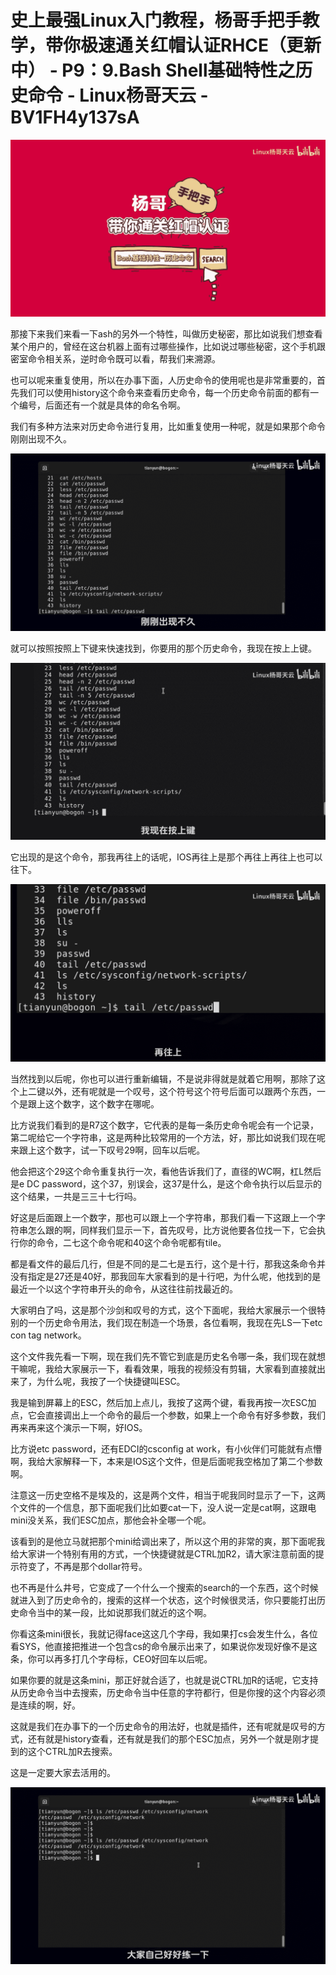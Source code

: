 # 史上最强Linux入门教程，杨哥手把手教学，带你极速通关红帽认证RHCE（更新中） - P9：9.Bash Shell基础特性之历史命令 - Linux杨哥天云 - BV1FH4y137sA

![](img/64b5e19e0889dfc504aade55a545cdd5_0.png)

那接下来我们来看一下ash的另外一个特性，叫做历史秘密，那比如说我们想查看某个用户的，曾经在这台机器上面有过哪些操作，比如说过哪些秘密，这个手机跟密室命令相关系，逆时命令既可以看，帮我们来溯源。

也可以呢来重复使用，所以在办事下面，人历史命令的使用呢也是非常重要的，首先我们可以使用history这个命令来查看历史命令，每一个历史命令前面的都有一个编号，后面还有一个就是具体的命名令啊。

我们有多种方法来对历史命令进行复用，比如重复使用一种呢，就是如果那个命令刚刚出现不久。

![](img/64b5e19e0889dfc504aade55a545cdd5_2.png)

就可以按照按照上下键来快速找到，你要用的那个历史命令，我现在按上上键。

![](img/64b5e19e0889dfc504aade55a545cdd5_4.png)

它出现的是这个命令，那我再往上的话呢，IOS再往上是那个再往上再往上也可以往下。

![](img/64b5e19e0889dfc504aade55a545cdd5_6.png)

当然找到以后呢，你也可以进行重新编辑，不是说非得就是就着它用啊，那除了这个上二键以外，还有呢就是一个叹号，这个符号这个符号后面可以跟两个东西，一个是跟上这个数字，这个数字在哪呢。

比方说我们看到的是R7这个数字，它代表的是每一条历史命令呢会有一个记录，第二呢给它一个字符串，这是两种比较常用的一个方法，好，那比如说我们现在呢来跟上这个数字，试一下叹号29啊，回车以后呢。

他会把这个29这个命令重复执行一次，看他告诉我们了，直径的WC啊，杠L然后是e DC password，这个37，别误会，这37是什么，是这个命令执行以后显示的这个结果，一共是三三十七行吗。

好这是后面跟上一个数字，那也可以跟上一个字符串，那我们看一下这跟上一个字符串怎么跟的啊，同样我们显示一下，首先叹号，比方说他要各位找一下，它会执行你的命令，二七这个命令呢和40这个命令呢都有tile。

都是看文件的最后几行，但是不同的是二七是五行，这个是十行，那我这条命令并没有指定是27还是40好，那我回车大家看到的是十行吧，为什么呢，他找到的是最近一个以这个字符串开头的命令，从这往往前找最近的。

大家明白了吗，这是那个沙剑和叹号的方式，这个下面呢，我给大家展示一个很特别的一个历史命令用法，我们现在制造一个场景，各位看啊，我现在先LS一下etc con tag network。

这个文件我先看一下啊，现在我们先不管它到底是历史名令哪一条，我们现在就想干嘛呢，我给大家展示一下，看看效果，哦我的视频没有剪辑，大家看到直接就出来了，为什么呢，我按了一个快捷键叫ESC。

我是输到屏幕上的ESC，然后加上点儿，我按了这两个键，看我再按一次ESC加点，它会直接调出上一个命令的最后一个参数，如果上一个命令有好多参数，我们再来再来这个演示一下啊，好IOS。

比方说etc password，还有EDCI的csconfig at work，有小伙伴们可能就有点懵啊，我给大家解释一下，本来是IOS这个文件，但是后面呢我空格加了第二个参数啊。

注意这一历史空格不是埃及的，这是两个文件，相当于呢我同时显示了一下，这两个文件的一个信息，那下面呢我们比如要cat一下，没人说一定是cat啊，这跟电mini没关系，我们ESC加点，那他会补全哪一个呢。

该看到的是他立马就把那个mini给调出来了，所以这个用的非常的爽，那下面呢我给大家讲一个特别有用的方式，一个快捷键就是CTRL加R2，请大家注意前面的提示符变了，不再是那个dollar符号。

也不再是什么井号，它变成了一个什么一个搜索的search的一个东西，这个时候就进入到了历史命令的，搜索的这样一个状态，这个时候很灵活，你只要能打出历史命令当中的某一段，比如说那我们就近的这个啊。

你看这条mini很长，我就记得face这这几个字母，我如果打cs会发生什么，各位看SYS，他直接把推进一个包含cs的命令展示出来了，如果说你发现好像不是这条，你可以再多打几个字母标，CEO好回车以后呢。

如果你要的就是这条mini，那正好就合适了，也就是说CTRL加R的话呢，它支持从历史命令当中去搜索，历史命令当中任意的字符都行，但是你搜的这个内容必须是连续的啊，好。

这就是我们在办事下的一个历史命令的用法好，也就是插件，还有呢就是叹号的方式，还有就是history查看，还有就是我们的那个ESC加点，另外一个就是刚才提到的这个CTRL加R去搜索。

这是一定要大家去活用的。

![](img/64b5e19e0889dfc504aade55a545cdd5_8.png)